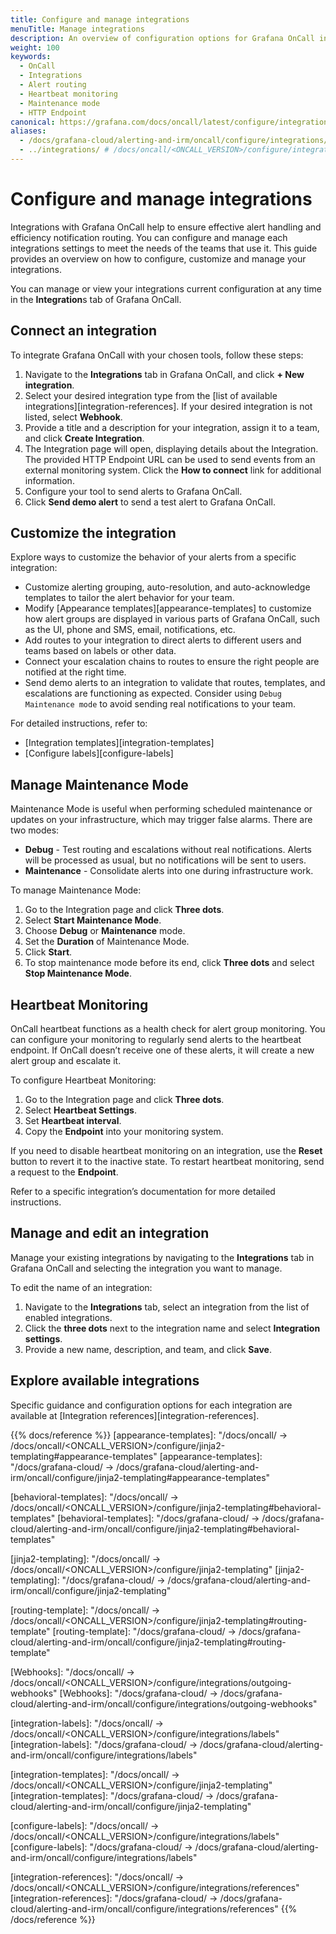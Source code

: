 ```yaml
---
title: Configure and manage integrations
menuTitle: Manage integrations
description: An overview of configuration options for Grafana OnCall integrations.
weight: 100
keywords:
  - OnCall
  - Integrations
  - Alert routing
  - Heartbeat monitoring
  - Maintenance mode
  - HTTP Endpoint
canonical: https://grafana.com/docs/oncall/latest/configure/integrations/integration-management/
aliases:
  - /docs/grafana-cloud/alerting-and-irm/oncall/configure/integrations/integration-management/
  - ../integrations/ # /docs/oncall/<ONCALL_VERSION>/configure/integrations/integration-management/
---
```


# Configure and manage integrations

Integrations with Grafana OnCall help to ensure effective alert handling and efficiency notification routing.
You can configure and manage each integrations settings to meet the needs of the teams that use it.
This guide provides an overview on how to configure, customize and manage your integrations.

You can manage or view your integrations current configuration at any time in the **Integration**s tab of Grafana OnCall.

## Connect an integration

To integrate Grafana OnCall with your chosen tools, follow these steps:

1. Navigate to the **Integrations** tab in Grafana OnCall, and click **+ New integration**.
2. Select your desired integration type from the [list of available integrations][integration-references].
If your desired integration is not listed, select **Webhook**.
1. Provide a title and a description for your integration, assign it to a team, and click **Create Integration**.
2. The Integration page will open, displaying details about the Integration.
The provided HTTP Endpoint URL can be used to send events from an external monitoring system. Click the **How to connect** link for additional information.
1. Configure your tool to send alerts to Grafana OnCall.
2. Click **Send demo alert** to send a test alert to Grafana OnCall.

## Customize the integration

Explore ways to customize the behavior of your alerts from a specific integration:

- Customize alerting grouping, auto-resolution, and auto-acknowledge templates to tailor the alert behavior for your team.
- Modify [Appearance templates][appearance-templates] to customize how alert groups are displayed in various parts of Grafana OnCall, such as the UI, phone and
SMS, email, notifications, etc.
- Add routes to your integration to direct alerts to different users and teams based on labels or other data.
- Connect your escalation chains to routes to ensure the right people are notified at the right time.
- Send demo alerts to an integration to validate that routes, templates, and escalations are functioning as expected. Consider using `Debug Maintenance mode`
to avoid sending real notifications to your team.

For detailed instructions, refer to:

- [Integration templates][integration-templates]
- [Configure labels][configure-labels]

## Manage Maintenance Mode

Maintenance Mode is useful when performing scheduled maintenance or updates on your infrastructure, which may trigger false alarms. There are two modes:

- **Debug** - Test routing and escalations without real notifications. Alerts will be processed as usual, but no notifications will be sent to users.
- **Maintenance** - Consolidate alerts into one during infrastructure work.

To manage Maintenance Mode:

1. Go to the Integration page and click **Three dots**.
2. Select **Start Maintenance Mode**.
3. Choose **Debug** or **Maintenance** mode.
4. Set the **Duration** of Maintenance Mode.
5. Click **Start**.
6. To stop maintenance mode before its end, click **Three dots** and select **Stop Maintenance Mode**.

## Heartbeat Monitoring

OnCall heartbeat functions as a health check for alert group monitoring. You can configure your monitoring to regularly send alerts to the heartbeat endpoint.
If OnCall doesn’t receive one of these alerts, it will create a new alert group and escalate it.

To configure Heartbeat Monitoring:

1. Go to the Integration page and click **Three dots**.
2. Select **Heartbeat Settings**.
3. Set **Heartbeat interval**.
4. Copy the **Endpoint** into your monitoring system.

If you need to disable heartbeat monitoring on an integration, use the **Reset** button to revert it to the inactive state.
To restart heartbeat monitoring, send a request to the **Endpoint**.

Refer to a specific integration’s documentation for more detailed instructions.

## Manage and edit an integration

Manage your existing integrations by navigating to the **Integrations** tab in Grafana OnCall and selecting the integration you want to manage.

To edit the name of an integration:

1. Navigate to the **Integrations** tab, select an integration from the list of enabled integrations.
2. Click the **three dots** next to the integration name and select **Integration settings**.
3. Provide a new name, description, and team, and click **Save**.

## Explore available integrations

Specific guidance and configuration options for each integration are available at [Integration references][integration-references].

{{% docs/reference %}}
[appearance-templates]: "/docs/oncall/ -> /docs/oncall/<ONCALL_VERSION>/configure/jinja2-templating#appearance-templates"
[appearance-templates]: "/docs/grafana-cloud/ -> /docs/grafana-cloud/alerting-and-irm/oncall/configure/jinja2-templating#appearance-templates"

[behavioral-templates]: "/docs/oncall/ -> /docs/oncall/<ONCALL_VERSION>/configure/jinja2-templating#behavioral-templates"
[behavioral-templates]: "/docs/grafana-cloud/ -> /docs/grafana-cloud/alerting-and-irm/oncall/configure/jinja2-templating#behavioral-templates"

[jinja2-templating]: "/docs/oncall/ -> /docs/oncall/<ONCALL_VERSION>/configure/jinja2-templating"
[jinja2-templating]: "/docs/grafana-cloud/ -> /docs/grafana-cloud/alerting-and-irm/oncall/configure/jinja2-templating"

[routing-template]: "/docs/oncall/ -> /docs/oncall/<ONCALL_VERSION>/configure/jinja2-templating#routing-template"
[routing-template]: "/docs/grafana-cloud/ -> /docs/grafana-cloud/alerting-and-irm/oncall/configure/jinja2-templating#routing-template"

[Webhooks]: "/docs/oncall/ -> /docs/oncall/<ONCALL_VERSION>/configure/integrations/outgoing-webhooks"
[Webhooks]: "/docs/grafana-cloud/ -> /docs/grafana-cloud/alerting-and-irm/oncall/configure/integrations/outgoing-webhooks"

[integration-labels]: "/docs/oncall/ -> /docs/oncall/<ONCALL_VERSION>/configure/integrations/labels"
[integration-labels]: "/docs/grafana-cloud/ -> /docs/grafana-cloud/alerting-and-irm/oncall/configure/integrations/labels"

[integration-templates]: "/docs/oncall/ -> /docs/oncall/<ONCALL_VERSION>/configure/jinja2-templating"
[integration-templates]: "/docs/grafana-cloud/ -> /docs/grafana-cloud/alerting-and-irm/oncall/configure/jinja2-templating"

[configure-labels]: "/docs/oncall/ -> /docs/oncall/<ONCALL_VERSION>/configure/integrations/labels"
[configure-labels]: "/docs/grafana-cloud/ -> /docs/grafana-cloud/alerting-and-irm/oncall/configure/integrations/labels"

[integration-references]: "/docs/oncall/ -> /docs/oncall/<ONCALL_VERSION>/configure/integrations/references"
[integration-references]: "/docs/grafana-cloud/ -> /docs/grafana-cloud/alerting-and-irm/oncall/configure/integrations/references"
{{% /docs/reference %}}
